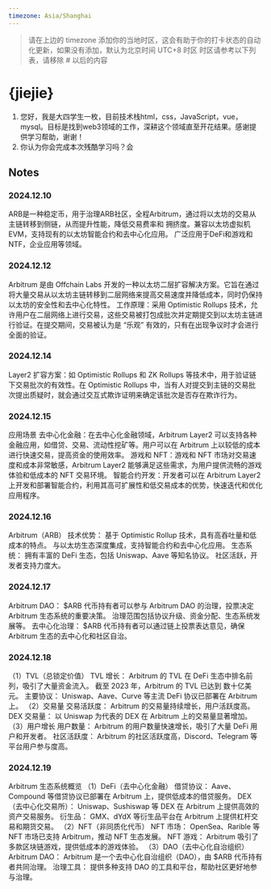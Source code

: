 ```yaml
---
timezone: Asia/Shanghai 
---
```


> 请在上边的 timezone 添加你的当地时区，这会有助于你的打卡状态的自动化更新，如果没有添加，默认为北京时间 UTC+8 时区
> 时区请参考以下列表，请移除 # 以后的内容

# {jiejie}

1. 您好，我是大四学生一枚，目前技术栈html，css，JavaScript，vue，mysql。目标是找到web3领域的工作，深耕这个领域直至开花结果。感谢提供学习帮助，谢谢！
2. 你认为你会完成本次残酷学习吗？会
## Notes

<!-- Content_START -->

### 2024.12.10

ARB是一种稳定币，用于治理ARB社区，全程Arbitrum，通过将以太坊的交易从主链转移到侧链，从而提升性能，降低交易费率和 拥挤度。兼容以太坊虚拟机EVM，支持现有的以太坊智能合约和去中心化应用。
广泛应用于DeFi和游戏和NTF，企业应用等领域。

### 2024.12.12
Arbitrum 是由 Offchain Labs 开发的一种以太坊二层扩容解决方案。它旨在通过将大量交易从以太坊主链转移到二层网络来提高交易速度并降低成本，同时仍保持以太坊的安全性和去中心化特性。
工作原理：采用 Optimistic Rollups 技术，允许用户在二层网络上进行交易，这些交易被打包成批次并定期提交到以太坊主链进行验证。在提交期间，交易被认为是 “乐观” 有效的，只有在出现争议时才会进行全面的验证。

### 2024.12.14
Layer2 扩容方案：如 Optimistic Rollups 和 ZK Rollups 等技术中，用于验证链下交易批次的有效性。在 Optimistic Rollups 中，当有人对提交到主链的交易批次提出质疑时，就会通过交互式欺诈证明来确定该批次是否存在欺诈行为。

### 2024.12.15
应用场景
去中心化金融：在去中心化金融领域，Arbitrum Layer2 可以支持各种金融应用，如借贷、交易、流动性挖矿等。用户可以在 Arbitrum 上以较低的成本进行快速交易，提高资金的使用效率。
游戏和 NFT：游戏和 NFT 市场对交易速度和成本非常敏感，Arbitrum Layer2 能够满足这些需求，为用户提供流畅的游戏体验和低成本的 NFT 交易环境。
智能合约开发：开发者可以在 Arbitrum Layer2 上开发和部署智能合约，利用其高可扩展性和低交易成本的优势，快速迭代和优化应用程序。

### 2024.12.16
Arbitrum（ARB）
技术优势：
基于 Optimistic Rollup 技术，具有高吞吐量和低成本的特点。
与以太坊生态深度集成，支持智能合约和去中心化应用。
生态系统：
拥有丰富的 DeFi 生态，包括 Uniswap、Aave 等知名协议。
社区活跃，开发者支持力度大。

### 2024.12.17
Arbitrum DAO：
$ARB 代币持有者可以参与 Arbitrum DAO 的治理，投票决定 Arbitrum 生态系统的重要决策。
治理范围包括协议升级、资金分配、生态系统发展等。
去中心化治理：
$ARB 代币持有者可以通过链上投票表达意见，确保 Arbitrum 生态的去中心化和社区自治。

### 2024.12.18
（1）TVL（总锁定价值）
TVL 增长：
Arbitrum 的 TVL 在 DeFi 生态中排名前列，吸引了大量资金流入。
截至 2023 年，Arbitrum 的 TVL 已达到 数十亿美元。
主要协议：
Uniswap、Aave、Curve 等主流 DeFi 协议已部署在 Arbitrum 上。
（2）交易量
交易活跃度：
Arbitrum 的交易量持续增长，用户活跃度高。
DEX 交易量：
以 Uniswap 为代表的 DEX 在 Arbitrum 上的交易量显著增加。
（3）用户增长
用户数量：
Arbitrum 的用户数量快速增长，吸引了大量 DeFi 用户和开发者。
社区活跃度：
Arbitrum 的社区活跃度高，Discord、Telegram 等平台用户参与度高。

### 2024.12.19
Arbitrum 生态系统概览
（1）DeFi（去中心化金融）
借贷协议：
Aave、Compound 等借贷协议已部署在 Arbitrum 上，提供低成本的借贷服务。
DEX（去中心化交易所）：
Uniswap、Sushiswap 等 DEX 在 Arbitrum 上提供高效的资产交易服务。
衍生品：
GMX、dYdX 等衍生品平台在 Arbitrum 上提供杠杆交易和期货交易。
（2）NFT（非同质化代币）
NFT 市场：
OpenSea、Rarible 等 NFT 市场已支持 Arbitrum，推动 NFT 生态发展。
NFT 游戏：
Arbitrum 吸引了多款区块链游戏，提供低成本的游戏体验。
（3）DAO（去中心化自治组织）
Arbitrum DAO：
Arbitrum 是一个去中心化自治组织（DAO），由 $ARB 代币持有者共同治理。
治理工具：
提供多种支持 DAO 的工具和平台，帮助社区更好地参与治理。
<!-- Content_END -->
